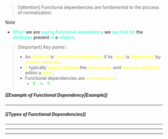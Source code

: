 >[!attention] Functional dependencies are fundamental to the process of normalization.

>[!note] 
>- <span style="color:#00ffcc">When</span> we are <span style="color:#00ffcc">saying</span> <span style="color:#00ffcc">functional dependency</span> we <span style="color:#00ffcc">say that for</span> the <span style="color:#00ffcc">attributes</span> present <span style="color:#00ffcc">in</span> a <span style="color:#00ffcc">relation</span>.

>[!important] *Key points :*
>- An <span style="color:#fffd01">attribute</span> is <span style="color:#fffd01">functionally dependent</span> if its <span style="color:#fffd01">value</span> is <span style="color:#fffd01">determined</span> by <span style="color:#fffd01">another attribute</span>.
>- <span style="color:#fffd01">It</span> typically <span style="color:#fffd01">exists</span> <span style="color:#fffd01">between</span> the <span style="color:#fffd01">primary key</span> and <span style="color:#fffd01">non-key attributes</span> within a <span style="color:#fffd01">table</span>.
>- Functional dependencies are <span style="color:#fffd01">expressed as</span> :
>	- <span style="color:#01ff07">X   →   Y</span>
##### *[[Example of Functional Dependency|Example]]*
---
##### *[[Types of Functional Dependencies]]*
---

---

---

